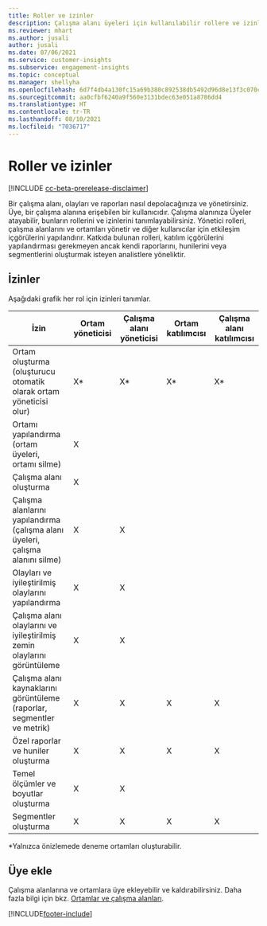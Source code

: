 ```yaml
---
title: Roller ve izinler
description: Çalışma alanı üyeleri için kullanılabilir rollere ve izinlere genel bakış.
ms.reviewer: mhart
ms.author: jusali
author: jusali
ms.date: 07/06/2021
ms.service: customer-insights
ms.subservice: engagement-insights
ms.topic: conceptual
ms.manager: shellyha
ms.openlocfilehash: 6d7f4db4a130fc15a69b380c892538db5492d96d8e13f3c070c6a6b9bd098371
ms.sourcegitcommit: aa0cfbf6240a9f560e3131bdec63e051a8786dd4
ms.translationtype: HT
ms.contentlocale: tr-TR
ms.lasthandoff: 08/10/2021
ms.locfileid: "7036717"
---
```

# <a name="roles-and-permissions"></a>Roller ve izinler

[!INCLUDE [cc-beta-prerelease-disclaimer](includes/cc-beta-prerelease-disclaimer.md)]

Bir çalışma alanı, olayları ve raporları nasıl depolacağınıza ve yönetirsiniz. Üye, bir çalışma alanına erişebilen bir kullanıcıdır. Çalışma alanınıza Üyeler atayabilir, bunların rollerini ve izinlerini tanımlayabilirsiniz. Yönetici rolleri, çalışma alanlarını ve ortamları yönetir ve diğer kullanıcılar için etkileşim içgörülerini yapılandırır. Katkıda bulunan rolleri, katılım içgörülerini yapılandırması gerekmeyen ancak kendi raporlarını, hunilerini veya segmentlerini oluşturmak isteyen analistlere yöneliktir.

## <a name="permissions"></a>İzinler
  
Aşağıdaki grafik her rol için izinleri tanımlar. 

| İzin | Ortam yöneticisi | Çalışma alanı yöneticisi | Ortam katılımcısı | Çalışma alanı katılımcısı | 
|--|--|--|--|--|
| Ortam oluşturma (oluşturucu otomatik olarak ortam yöneticisi olur) | X* | X* | X* | X* |  
| Ortamı yapılandırma (ortam üyeleri, ortamı silme) | X |  |  |  |  
| Çalışma alanı oluşturma | X |  |  |  |  
| Çalışma alanlarını yapılandırma (çalışma alanı üyeleri, çalışma alanını silme) | X | X |  |  |  
| Olayları ve iyileştirilmiş olaylarını yapılandırma | X | X | |  |  
| Çalışma alanı olaylarını ve iyileştirilmiş zemin olaylarını görüntüleme | X | X | |  |  
| Çalışma alanı kaynaklarını görüntüleme (raporlar, segmentler ve metrik)| X | X | X | X |  
| Özel raporlar ve huniler oluşturma | X | X | X | X |  
| Temel ölçümler ve boyutlar oluşturma| X | X |  |  |  
| Segmentler oluşturma| X | X | X | X |  

*Yalnızca önizlemede deneme ortamları oluşturabilir. 

## <a name="add-members"></a>Üye ekle

Çalışma alanlarına ve ortamlara üye ekleyebilir ve kaldırabilirsiniz. Daha fazla bilgi için bkz. [Ortamlar ve çalışma alanları](manage-environments-workspaces.md).


[!INCLUDE[footer-include](../includes/footer-banner.md)]
